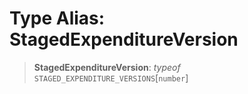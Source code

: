 # Type Alias: StagedExpenditureVersion

> **StagedExpenditureVersion**: *typeof* `STAGED_EXPENDITURE_VERSIONS`\[`number`\]
